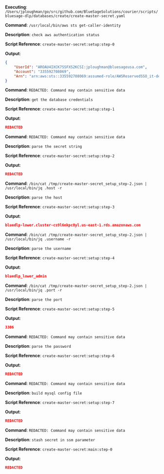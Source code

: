 **Executing**: `/Users/jploughman/go/src/github.com/BlueSageSolutions/courier/scripts/bluesage-dlp/databases/create/create-master-secret.yaml`

**Command**: `/usr/local/bin/aws sts get-caller-identity`

**Description**: `check aws authentication status`

**Script Reference**: `create-master-secret:setup:step-0`

**Output**:

```json
{
    "UserId": "AROAU4IXCK7SSFXS2KCSI:jploughman@bluesageusa.com",
    "Account": "335592708069",
    "Arn": "arn:aws:sts::335592708069:assumed-role/AWSReservedSSO_it-devops_dd6d43fab80b0112/jploughman@bluesageusa.com"
}

```

**Command**: `REDACTED: Command may contain sensitive data`

**Description**: `get the database credentials`

**Script Reference**: `create-master-secret:setup:step-1`

**Output**:

```json
REDACTED
```

**Command**: `REDACTED: Command may contain sensitive data`

**Description**: `parse the secret string`

**Script Reference**: `create-master-secret:setup:step-2`

**Output**:

```json
REDACTED
```

**Command**: `/bin/cat /tmp/create-master-secret_setup_step-2.json | /usr/local/bin/jq .host -r`

**Description**: `parse the host`

**Script Reference**: `create-master-secret:setup:step-3`

**Output**:

```json
bluedlp-lower.cluster-cs9l6nkpc8yl.us-east-1.rds.amazonaws.com

```

**Command**: `/bin/cat /tmp/create-master-secret_setup_step-2.json | /usr/local/bin/jq .username -r`

**Description**: `parse the username`

**Script Reference**: `create-master-secret:setup:step-4`

**Output**:

```json
bluedlp_lower_admin

```

**Command**: `/bin/cat /tmp/create-master-secret_setup_step-2.json | /usr/local/bin/jq .port -r`

**Description**: `parse the port`

**Script Reference**: `create-master-secret:setup:step-5`

**Output**:

```json
3306

```

**Command**: `REDACTED: Command may contain sensitive data`

**Description**: `parse the password`

**Script Reference**: `create-master-secret:setup:step-6`

**Output**:

```json
REDACTED
```

**Command**: `REDACTED: Command may contain sensitive data`

**Description**: `build mysql config file`

**Script Reference**: `create-master-secret:setup:step-7`

**Output**:

```json
REDACTED
```

**Command**: `REDACTED: Command may contain sensitive data`

**Description**: `stash secret in ssm parameter`

**Script Reference**: `create-master-secret:main:step-0`

**Output**:

```json
REDACTED
```

